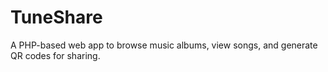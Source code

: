 # TuneShare
A PHP-based web app to browse music albums, view songs, and generate QR codes for sharing.
